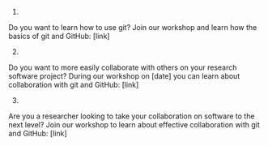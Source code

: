 1.
Do you want to learn how to use git? Join our workshop and learn how the basics of git and GitHub: [link]

2.
Do you want to more easily collaborate with others on your research software project? During our workshop on [date] 
you can learn about collaboration with git and GitHub: [link]

3.
Are you a researcher looking to take your collaboration on software to the next level? 
Join our workshop to learn about effective collaboration with git and GitHub: [link]
